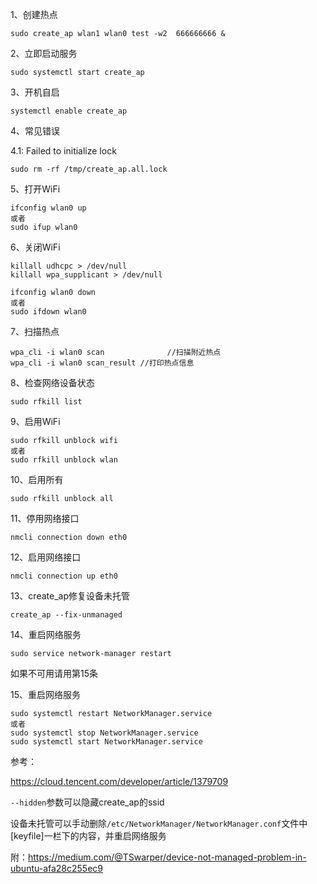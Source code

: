 1、创建热点
```
sudo create_ap wlan1 wlan0 test -w2  666666666 &
```

2、立即启动服务
```
sudo systemctl start create_ap
```

3、开机自启
```
systemctl enable create_ap
```
4、常见错误

4.1: Failed to initialize lock
```
sudo rm -rf /tmp/create_ap.all.lock
```

5、打开WiFi
```
ifconfig wlan0 up
或者
sudo ifup wlan0
```

6、关闭WiFi
```
killall udhcpc > /dev/null
killall wpa_supplicant > /dev/null

ifconfig wlan0 down
或者
sudo ifdown wlan0
```

7、扫描热点
```
wpa_cli -i wlan0 scan              //扫描附近热点
wpa_cli -i wlan0 scan_result //打印热点信息
```

8、检查网络设备状态
```
sudo rfkill list
```

9、启用WiFi
```
sudo rfkill unblock wifi
或者
sudo rfkill unblock wlan
```

10、启用所有
```
sudo rfkill unblock all
```

11、停用网络接口
```
nmcli connection down eth0
```

12、启用网络接口
```
nmcli connection up eth0
```

13、create_ap修复设备未托管
```
create_ap --fix-unmanaged
```

14、重启网络服务
```
sudo service network-manager restart
```
如果不可用请用第15条

15、重启网络服务
```
sudo systemctl restart NetworkManager.service
或者
sudo systemctl stop NetworkManager.service
sudo systemctl start NetworkManager.service
```

参考：

https://cloud.tencent.com/developer/article/1379709

```--hidden```参数可以隐藏create_ap的ssid

设备未托管可以手动删除```/etc/NetworkManager/NetworkManager.conf```文件中[keyfile]一栏下的内容，并重启网络服务

附：https://medium.com/@TSwarper/device-not-managed-problem-in-ubuntu-afa28c255ec9
